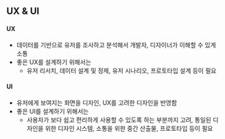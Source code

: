 ## UX & UI

#### UX

- 데이터를 기반으로 유저를 조사하고 분석해서 개발자, 디자이너가 이해할 수 있게 소통
- 좋은 UX를 설계하기 위해서는
  - 유저 리서치, 데이터 설계 및 정제, 유저 시나리오, 프로토타입 설계 등이 필요

#### UI

- 유저에게 보여지는 화면을 디자인, UX를 고려한 디자인을 반영함
- 좋은 UI를 설계하기 위해서는
  - 사용자가 보다 쉽고 편리하게 사용할 수 있도록 하는 부분까지 고려, 통일된 디자인을 위한 디자인 시스템, 소통을 위한 중간 산출물, 프로토타입 등이 필요
